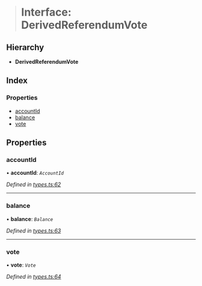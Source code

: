 > # Interface: DerivedReferendumVote

## Hierarchy

* **DerivedReferendumVote**

## Index

### Properties

* [accountId](_types_.derivedreferendumvote.md#accountid)
* [balance](_types_.derivedreferendumvote.md#balance)
* [vote](_types_.derivedreferendumvote.md#vote)

## Properties

###  accountId

• **accountId**: *`AccountId`*

*Defined in [types.ts:62](https://github.com/polkadot-js/api/blob/c7c76f6/packages/api-derive/src/types.ts#L62)*

___

###  balance

• **balance**: *`Balance`*

*Defined in [types.ts:63](https://github.com/polkadot-js/api/blob/c7c76f6/packages/api-derive/src/types.ts#L63)*

___

###  vote

• **vote**: *`Vote`*

*Defined in [types.ts:64](https://github.com/polkadot-js/api/blob/c7c76f6/packages/api-derive/src/types.ts#L64)*